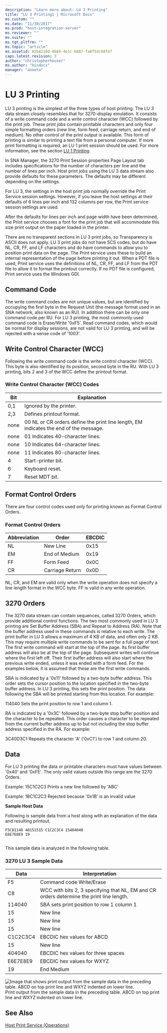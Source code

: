 ```yaml
---
description: "Learn more about: LU 3 Printing"
title: "LU 3 Printing1 | Microsoft Docs"
ms.custom: ""
ms.date: "11/30/2017"
ms.prod: "host-integration-server"
ms.reviewer: ""
ms.suite: ""
ms.tgt_pltfrm: ""
ms.topic: "article"
ms.assetid: 82b4218d-d668-4e1c-b887-fa8f5dc9df47
caps.latest.revision: 3
author: "christopherhouser"
ms.author: "hisdocs"
manager: "anneta"
---
```

# LU 3 Printing
LU 3 printing is the simplest of the three types of host printing. The LU 3 data stream closely resembles that for 3270-display emulation. It consists of a write command code and a write control character (WCC) followed by the print job. These print jobs contain printable characters and only four simple formatting orders (new line, form feed, carriage return, and end of medium). No other control of the print output is available. This form of printing is similar to printing a text file from a personal computer. If more print formatting is required, an LU 1 print session should be used. For more information, see the section [LU 1 Printing](../core/lu-1-printing1.md).  
  
 In SNA Manager, the 3270 Print Session properties Page Layout tab includes specifications for the number of characters per line and the number of lines per inch. Host print jobs using the LU 3 data stream also provide defaults for these parameters. The defaults may be different depending on the settings.  
  
 For LU 3, the settings in the host print job normally override the Print Service session settings. However, if you leave the host settings at their defaults of 6 lines per inch and 132 columns per row, the Print service session settings are used.  
  
 After the defaults for lines per inch and page width have been determined, the Print service chooses a font for the print job that will accommodate this size print output on the paper loaded in the printer.  
  
 There are no transparent sections in LU 3 print jobs, so Transparency is ASCII does not apply. LU 3 print jobs do not have SCS codes, but do have NL, CR, FF, and LF characters and do have commands to allow you to position print data on the page. The Print service uses these to build an internal representation of the page before printing it out. When a PDT file is used, Print service uses the definitions of NL, CR, FF, and LF from the PDT file to allow it to format the printout correctly. If no PDT file is configured, Print service uses the Windows GDI.  
  
## Command Code  
 The write command codes are not unique values, but are identified by occupying the first byte in the Request Unit (the message format used in an SNA network, also known as an RU). In addition there can be only one command code per RU. For LU 3 printing, the most commonly used command code is Erase/Write '0xF5'. Read command codes, which would be normal for display sessions, are not valid for LU 3 printing, and will be rejected with a sense code of '1003'.  
  
## Write Control Character (WCC)  
 Following the write command code is the write control character (WCC). This byte is also identified by its position, second byte in the RU. With LU 3 printing, bits 2 and 3 of the WCC define the printout format.  
  
### Write Control Character (WCC) Codes  
  
|Bit|Explanation|  
|---------|-----------------|  
|0,1|Ignored by the printer.|  
|2,3|Defines printout format.|  
|none|00 NL or CR orders define the print line length, EM indicates the end of the message.|  
|none|01 Indicates 40-character lines.|  
|none|10 Indicates 64-character lines.|  
|none|11 Indicates 80-character lines.|  
|4|Start-printer bit.|  
|6|Keyboard reset.|  
|7|Reset MDT bit.|  
  
## Format Control Orders  
 There are four control codes used only for printing known as Format Control Orders.  
  
### Format Control Orders  
  
|Abbreviation|Order|EBCDIC|  
|------------------|-----------|------------|  
|NL|New Line|0x15|  
|EM|End of Medium|0x19|  
|FF|Form Feed|0x0C|  
|CR|Carriage Return|0x0D|  
  
 NL, CR, and EM are valid only when the write operation does not specify a line length format in the WCC byte. FF is valid in any write operation.  
  
## 3270 Orders  
 The 3270 data stream can contain sequences, called 3270 Orders, which provide additional control functions. The two most commonly used in LU 3 printing are Set Buffer Address (SBA) and Repeat to Address (RA). Note that the buffer address used in these commands is relative to each write. The print buffer in LU 3 allows a maximum of 4 KB of data, and often only 2 KB. This may require multiple write commands to be sent for a full page of text. The first write command will start at the top of the page. Its first buffer address will also be at the top of the page. Subsequent writes will continue where the first left off. Their first buffer address will also start where the previous write ended, unless it was ended with a form feed. For the examples below, it is assumed that these are the first write commands.  
  
 SBA is indicated by a '0x11' followed by a two-byte buffer address. This order sets the cursor position to the location specified in the two-byte buffer address. In LU 3 printing, this sets the print position. The data following the SBA will be printed starting from this location. For example:  
  
 114040          Sets the print position to row 1 and column 1.  
  
 RA is indicated by a '0x3C' followed by a two-byte stop buffer position and the character to be repeated. This order causes a character to be repeated from the current buffer address up to but not including the stop buffer address specified in the RA. For example:  
  
 3C40D3C1      Repeats the character 'A' ('0xC1') to row 1 and column 20.  
  
## Data  
 For LU 3 printing the data or printable characters must have values between '0x40' and '0xFE'. The only valid values outside this range are the 3270 Orders.  
  
 Example: 15C1C2C3       Prints a new line followed by 'ABC'  
  
 Example: 1BC1C2C3       Rejected because '0x1B' is an invalid value  
  
 **Sample Host Data**  
  
 Following is sample data from a host along with an explanation of the data and resulting printout.  
  
```  
F5C81140 40151515 C1C2C3C4 15404040   
E6E7E8E9 19  
  
```  
  
 This sample data is analyzed in the following table.  
  
### 3270 LU 3 Sample Data  
  
|Data|Interpretation|  
|----------|--------------------|  
|F5|Command code Write/Erase|  
|C8|WCC with bits 2, 3 specifying that NL, EM and CR orders determine the print line length.|  
|114040|SBA sets print position to row 1 column 1|  
|15|New line|  
|15|New line|  
|15|New line|  
|C1C2C3C4|EBCDIC hex values for ABCD|  
|15|New line|  
|404040|EBCDIC hex values for three spaces|  
|E6E7E8E9|EBCDIC hex values for WXYZ|  
|19|End Medium|  
  
 ![Image that shows print output from the sample data in the preceding table. ABCD on top print line and WXYZ indented on lower line.](../core/media/prn02.gif "prn02")  
Print output from the sample data in the preceding table. ABCD on top print line and WXYZ indented on lower line.  
  
## See Also  
 [Host Print Service (Operations)](../core/host-print-service-operations-2.md)
